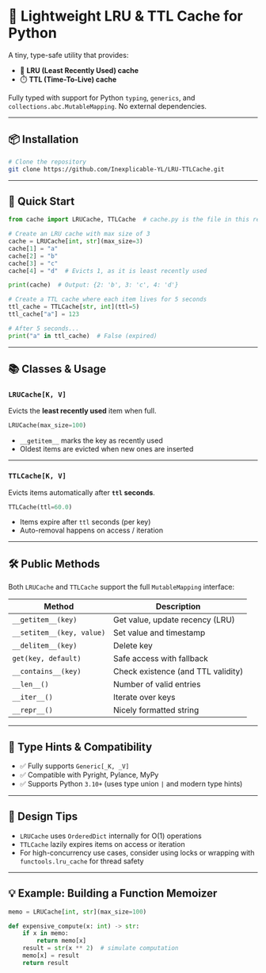 # 🧠 Lightweight LRU & TTL Cache for Python

A tiny, type-safe utility that provides:

- 🔁 **LRU (Least Recently Used) cache**
- ⏱️ **TTL (Time-To-Live) cache**

Fully typed with support for Python `typing`, `generics`, and `collections.abc.MutableMapping`. No external dependencies.

---

## 📦 Installation

```bash
# Clone the repository
git clone https://github.com/Inexplicable-YL/LRU-TTLCache.git
```

---

## 🚀 Quick Start

```python
from cache import LRUCache, TTLCache  # cache.py is the file in this repo

# Create an LRU cache with max size of 3
cache = LRUCache[int, str](max_size=3)
cache[1] = "a"
cache[2] = "b"
cache[3] = "c"
cache[4] = "d"  # Evicts 1, as it is least recently used

print(cache)  # Output: {2: 'b', 3: 'c', 4: 'd'}

# Create a TTL cache where each item lives for 5 seconds
ttl_cache = TTLCache[str, int](ttl=5)
ttl_cache["a"] = 123

# After 5 seconds...
print("a" in ttl_cache)  # False (expired)
```

---

## 📚 Classes & Usage

### `LRUCache[K, V]`

Evicts the **least recently used** item when full.

```python
LRUCache(max_size=100)
```

- `__getitem__` marks the key as recently used
- Oldest items are evicted when new ones are inserted

---

### `TTLCache[K, V]`

Evicts items automatically after **`ttl` seconds**.

```python
TTLCache(ttl=60.0)
```

- Items expire after `ttl` seconds (per key)
- Auto-removal happens on access / iteration

---

## 🛠 Public Methods

Both `LRUCache` and `TTLCache` support the full `MutableMapping` interface:

| Method              | Description                           |
|---------------------|---------------------------------------|
| `__getitem__(key)`  | Get value, update recency (LRU)       |
| `__setitem__(key, value)` | Set value and timestamp          |
| `__delitem__(key)`  | Delete key                            |
| `get(key, default)` | Safe access with fallback             |
| `__contains__(key)` | Check existence (and TTL validity)    |
| `__len__()`         | Number of valid entries               |
| `__iter__()`        | Iterate over keys                     |
| `__repr__()`        | Nicely formatted string               |

---

## 🔎 Type Hints & Compatibility

- ✅ Fully supports `Generic[_K, _V]`
- ✅ Compatible with Pyright, Pylance, MyPy
- ✅ Supports Python `3.10+` (uses type union `|` and modern type hints)

---

## 🧠 Design Tips

- `LRUCache` uses `OrderedDict` internally for O(1) operations
- `TTLCache` lazily expires items on access or iteration
- For high-concurrency use cases, consider using locks or wrapping with `functools.lru_cache` for thread safety

---

## 💡 Example: Building a Function Memoizer

```python
memo = LRUCache[int, str](max_size=100)

def expensive_compute(x: int) -> str:
    if x in memo:
        return memo[x]
    result = str(x ** 2)  # simulate computation
    memo[x] = result
    return result
```
